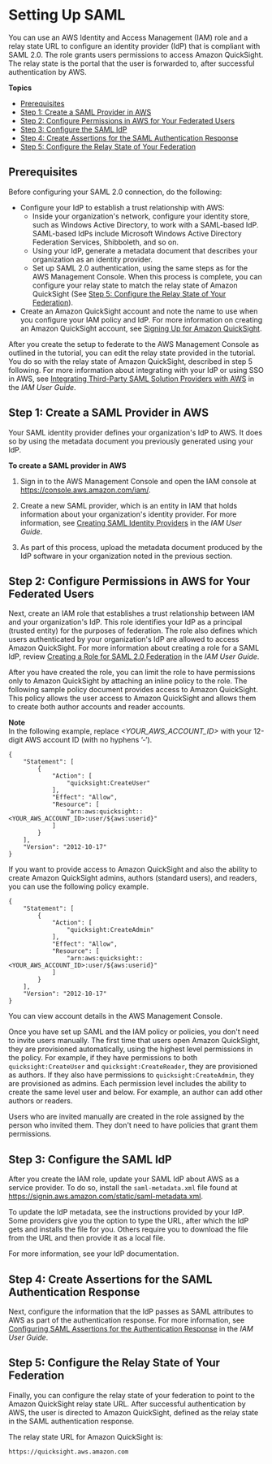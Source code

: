 # Setting Up SAML<a name="external-identity-providers-setting-up-saml"></a>

You can use an AWS Identity and Access Management \(IAM\) role and a relay state URL to configure an identity provider \(IdP\) that is compliant with SAML 2\.0\. The role grants users permissions to access Amazon QuickSight\. The relay state is the portal that the user is forwarded to, after successful authentication by AWS\.

**Topics**
+ [Prerequisites](#external-identity-providers-setting-up-prerequisites)
+ [Step 1: Create a SAML Provider in AWS](#external-identity-providers-create-saml-provider)
+ [Step 2: Configure Permissions in AWS for Your Federated Users](#external-identity-providers-grantperms)
+ [Step 3: Configure the SAML IdP](#external-identity-providers-config-idp)
+ [Step 4: Create Assertions for the SAML Authentication Response](#external-identity-providers-create-assertions)
+ [Step 5: Configure the Relay State of Your Federation](#external-identity-providers-relay-state)

## Prerequisites<a name="external-identity-providers-setting-up-prerequisites"></a>

Before configuring your SAML 2\.0 connection, do the following:
+ Configure your IdP to establish a trust relationship with AWS: 
  + Inside your organization's network, configure your identity store, such as Windows Active Directory, to work with a SAML\-based IdP\. SAML\-based IdPs include Microsoft Windows Active Directory Federation Services, Shibboleth, and so on\.
  + Using your IdP, generate a metadata document that describes your organization as an identity provider\.
  + Set up SAML 2\.0 authentication, using the same steps as for the AWS Management Console\. When this process is complete, you can configure your relay state to match the relay state of Amazon QuickSight \(See [Step 5: Configure the Relay State of Your Federation](#external-identity-providers-relay-state)\)\. 
+ Create an Amazon QuickSight account and note the name to use when you configure your IAM policy and IdP\. For more information on creating an Amazon QuickSight account, see [Signing Up for Amazon QuickSight](signing-up.md)\.

After you create the setup to federate to the AWS Management Console as outlined in the tutorial, you can edit the relay state provided in the tutorial\. You do so with the relay state of Amazon QuickSight, described in step 5 following\. For more information about integrating with your IdP or using SSO in AWS, see [Integrating Third\-Party SAML Solution Providers with AWS](http://docs.aws.amazon.com/singlesignon/latest/userguide/) in the *IAM User Guide*\. 

## Step 1: Create a SAML Provider in AWS<a name="external-identity-providers-create-saml-provider"></a>

Your SAML identity provider defines your organization's IdP to AWS\. It does so by using the metadata document you previously generated using your IdP\. 

**To create a SAML provider in AWS**

1. Sign in to the AWS Management Console and open the IAM console at [https://console\.aws\.amazon\.com/iam/](https://console.aws.amazon.com/iam/)\.

1. Create a new SAML provider, which is an entity in IAM that holds information about your organization's identity provider\. For more information, see [Creating SAML Identity Providers](http://docs.aws.amazon.com/IAM/latest/UserGuide/id_roles_providers_create_saml.html) in the *IAM User Guide*\. 

1. As part of this process, upload the metadata document produced by the IdP software in your organization noted in the previous section\. 

## Step 2: Configure Permissions in AWS for Your Federated Users<a name="external-identity-providers-grantperms"></a>

Next, create an IAM role that establishes a trust relationship between IAM and your organization's IdP\. This role identifies your IdP as a principal \(trusted entity\) for the purposes of federation\. The role also defines which users authenticated by your organization's IdP are allowed to access Amazon QuickSight\. For more information about creating a role for a SAML IdP, review [Creating a Role for SAML 2\.0 Federation](http://docs.aws.amazon.com/IAM/latest/UserGuide/id_roles_create_for-idp_saml.html) in the *IAM User Guide*\.

After you have created the role, you can limit the role to have permissions only to Amazon QuickSight by attaching an inline policy to the role\. The following sample policy document provides access to Amazon QuickSight\. This policy allows the user access to Amazon QuickSight and allows them to create both author accounts and reader accounts\.

**Note**  
In the following example, replace *<YOUR\_AWS\_ACCOUNT\_ID>* with your 12\-digit AWS account ID \(with no hyphens ‘‐’\)\.

```
{
    "Statement": [
        {
            "Action": [
                "quicksight:CreateUser"
            ],
            "Effect": "Allow",
            "Resource": [
                "arn:aws:quicksight::<YOUR_AWS_ACCOUNT_ID>:user/${aws:userid}"
            ]
        }
    ],
    "Version": "2012-10-17"
}
```

If you want to provide access to Amazon QuickSight and also the ability to create Amazon QuickSight admins, authors \(standard users\), and readers, you can use the following policy example\. 

```
{
    "Statement": [
        {
            "Action": [
                "quicksight:CreateAdmin"
            ],
            "Effect": "Allow",
            "Resource": [
                "arn:aws:quicksight::<YOUR_AWS_ACCOUNT_ID>:user/${aws:userid}"
            ]
        }
    ],
    "Version": "2012-10-17"
}
```

You can view account details in the AWS Management Console\.

Once you have set up SAML and the IAM policy or policies, you don't need to invite users manually\. The first time that users open Amazon QuickSight, they are provisioned automatically, using the highest level permissions in the policy\. For example, if they have permissions to both `quicksight:CreateUser` and `quicksight:CreateReader`, they are provisioned as authors\. If they also have permissions to `quicksight:CreateAdmin`, they are provisioned as admins\. Each permission level includes the ability to create the same level user and below\. For example, an author can add other authors or readers\. 

Users who are invited manually are created in the role assigned by the person who invited them\. They don't need to have policies that grant them permissions\.

## Step 3: Configure the SAML IdP<a name="external-identity-providers-config-idp"></a>

After you create the IAM role, update your SAML IdP about AWS as a service provider\. To do so, install the `saml-metadata.xml` file found at [https://signin\.aws\.amazon\.com/static/saml\-metadata\.xml](https://signin.aws.amazon.com/static/saml-metadata.xml)\. 

To update the IdP metadata, see the instructions provided by your IdP\. Some providers give you the option to type the URL, after which the IdP gets and installs the file for you\. Others require you to download the file from the URL and then provide it as a local file\. 

For more information, see your IdP documentation\.  

## Step 4: Create Assertions for the SAML Authentication Response<a name="external-identity-providers-create-assertions"></a>

Next, configure the information that the IdP passes as SAML attributes to AWS as part of the authentication response\. For more information, see [Configuring SAML Assertions for the Authentication Response](http://docs.aws.amazon.com/IAM/latest/UserGuide/id_roles_providers_create_saml_assertions.html) in the *IAM User Guide*\.

## Step 5: Configure the Relay State of Your Federation<a name="external-identity-providers-relay-state"></a>

Finally, you can configure the relay state of your federation to point to the Amazon QuickSight relay state URL\. After successful authentication by AWS, the user is directed to Amazon QuickSight, defined as the relay state in the SAML authentication response\.

The relay state URL for Amazon QuickSight is:

```
https://quicksight.aws.amazon.com
```